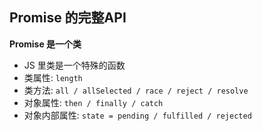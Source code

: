 ## Promise 的完整API

**Promise 是一个类**

- JS 里类是一个特殊的函数
- 类属性: `length`
- 类方法: `all / allSelected / race / reject / resolve`
- 对象属性: `then / finally / catch`
- 对象内部属性: `state = pending / fulfilled / rejected` 